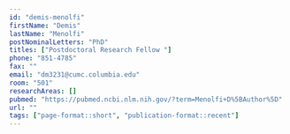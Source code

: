 ```yaml
---
id: "demis-menolfi"
firstName: "Demis"
lastName: "Menolfi"
postNominalLetters: "PhD"
titles: ["Postdoctoral Research Fellow "]
phone: "851-4785"
fax: ""
email: "dm3231@cumc.columbia.edu"
room: "501"
researchAreas: []
pubmed: "https://pubmed.ncbi.nlm.nih.gov/?term=Menolfi+D%5BAuthor%5D"
url: ""
tags: ["page-format::short", "publication-format::recent"]
---
```

